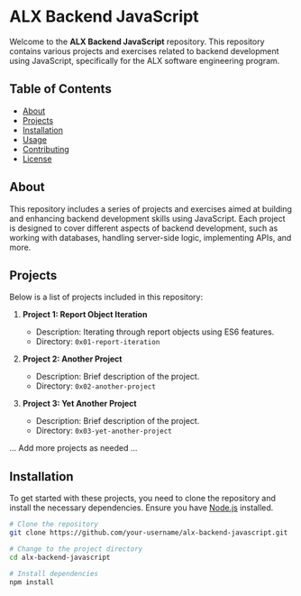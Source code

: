 # ALX Backend JavaScript

Welcome to the **ALX Backend JavaScript** repository. This repository contains various projects and exercises related to backend development using JavaScript, specifically for the ALX software engineering program.

## Table of Contents

- [About](#about)
- [Projects](#projects)
- [Installation](#installation)
- [Usage](#usage)
- [Contributing](#contributing)
- [License](#license)

## About

This repository includes a series of projects and exercises aimed at building and enhancing backend development skills using JavaScript. Each project is designed to cover different aspects of backend development, such as working with databases, handling server-side logic, implementing APIs, and more.

## Projects

Below is a list of projects included in this repository:

1. **Project 1: Report Object Iteration**
   - Description: Iterating through report objects using ES6 features.
   - Directory: `0x01-report-iteration`

2. **Project 2: Another Project**
   - Description: Brief description of the project.
   - Directory: `0x02-another-project`

3. **Project 3: Yet Another Project**
   - Description: Brief description of the project.
   - Directory: `0x03-yet-another-project`

... Add more projects as needed ...

## Installation

To get started with these projects, you need to clone the repository and install the necessary dependencies. Ensure you have [Node.js](https://nodejs.org/) installed.

```bash
# Clone the repository
git clone https://github.com/your-username/alx-backend-javascript.git

# Change to the project directory
cd alx-backend-javascript

# Install dependencies
npm install
